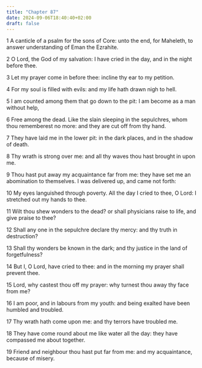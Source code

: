 ```yaml
---
title: "Chapter 87"
date: 2024-09-06T18:40:40+02:00
draft: false
---
```




1 A canticle of a psalm for the sons of Core: unto the end, for Maheleth, to answer understanding of Eman the Ezrahite.

2 O Lord, the God of my salvation: I have cried in the day, and in the night before thee.

3 Let my prayer come in before thee: incline thy ear to my petition.

4 For my soul is filled with evils: and my life hath drawn nigh to hell.

5 I am counted among them that go down to the pit: I am become as a man without help,

6 Free among the dead. Like the slain sleeping in the sepulchres, whom thou rememberest no more: and they are cut off from thy hand.

7 They have laid me in the lower pit: in the dark places, and in the shadow of death.

8 Thy wrath is strong over me: and all thy waves thou hast brought in upon me.

9 Thou hast put away my acquaintance far from me: they have set me an abomination to themselves. I was delivered up, and came not forth:

10 My eyes languished through poverty. All the day I cried to thee, O Lord: I stretched out my hands to thee.

11 Wilt thou shew wonders to the dead? or shall physicians raise to life, and give praise to thee?

12 Shall any one in the sepulchre declare thy mercy: and thy truth in destruction?

13 Shall thy wonders be known in the dark; and thy justice in the land of forgetfulness?

14 But I, O Lord, have cried to thee: and in the morning my prayer shall prevent thee.

15 Lord, why castest thou off my prayer: why turnest thou away thy face from me?

16 I am poor, and in labours from my youth: and being exalted have been humbled and troubled.

17 Thy wrath hath come upon me: and thy terrors have troubled me.

18 They have come round about me like water all the day: they have compassed me about together.

19 Friend and neighbour thou hast put far from me: and my acquaintance, because of misery.

